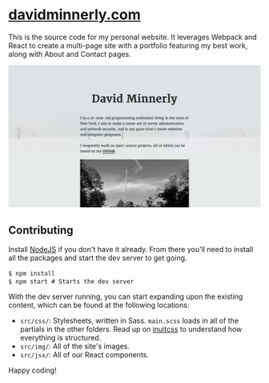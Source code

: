 # [davidminnerly.com](http://davidminnerly.com)

This is the source code for my personal website. It leverages Webpack and React to create a multi-page site with a portfolio featuring my best work, along with About and Contact pages.

![Screenshot of the site](screenshots/website.png)

## Contributing

Install [NodeJS](https://nodejs.org/en/) if you don't have it already. From there you'll need to install all the packages and start the dev server to get going.

```shell
$ npm install
$ npm start # Starts the dev server
```

With the dev server running, you can start expanding upon the existing content, which can be found at the following locations:

- `src/css/`: Stylesheets, written in Sass. `main.scss` loads in all of the partials in the other folders. Read up on [inuitcss](https://github.com/inuitcss/inuitcss) to understand how everything is structured.
- `src/img/`: All of the site's images.
- `src/jsx/`: All of our React components.

Happy coding!
